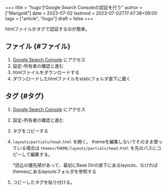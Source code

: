 +++
title = "hugoでGoogle Search Consoleの認証を行う"
author = ["Marigold"]
date = 2023-07-02
lastmod = 2023-07-02T17:47:38+09:00
tags = ["article", "hugo"]
draft = false
+++

htmlファイルかタグで認証するのが簡単。


## ファイル {#ファイル}

1.  [Google Search Console](https://search.google.com/search-console) にアクセス
2.  設定-所有者の確認と進む
3.  htmlファイルをダウンロードする
4.  ダウンロードしたhtmlファイルをstaticフォルダ直下に置く


## タグ {#タグ}

1.  [Google Search Console](https://search.google.com/search-console) にアクセス
2.  設定-所有者の確認と進む
3.  タグをコピーする
4.  `layouts/partials/head.html` を開く。
    themeを編集しないでそのまま使っている場合は `themes/THEME/layouts/partials/head.html` を先のパスにコピーして編集する。

    \*読込の優先順があって、最初にBase Dirの直下にあるlayouts、なければthemesにあるlayoutsフォルダを参照する
5.  コピーしたタグを貼り付ける。
